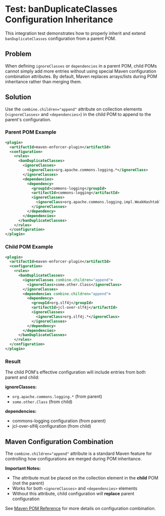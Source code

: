 # Test: banDuplicateClasses Configuration Inheritance

This integration test demonstrates how to properly inherit and extend `banDuplicateClasses` configuration from a parent POM.

## Problem

When defining `ignoreClasses` or `dependencies` in a parent POM, child POMs cannot simply add more entries without using special Maven configuration combination attributes. By default, Maven replaces arrays/lists during POM inheritance rather than merging them.

## Solution

Use the `combine.children="append"` attribute on collection elements (`<ignoreClasses>` and `<dependencies>`) in the child POM to append to the parent's configuration.

### Parent POM Example

```xml
<plugin>
  <artifactId>maven-enforcer-plugin</artifactId>
  <configuration>
    <rules>
      <banDuplicateClasses>
        <ignoreClasses>
          <ignoreClass>org.apache.commons.logging.*</ignoreClass>
        </ignoreClasses>
        <dependencies>
          <dependency>
            <groupId>commons-logging</groupId>
            <artifactId>commons-logging</artifactId>
            <ignoreClasses>
              <ignoreClass>org.apache.commons.logging.impl.WeakHashtable*</ignoreClass>
            </ignoreClasses>
          </dependency>
        </dependencies>
      </banDuplicateClasses>
    </rules>
  </configuration>
</plugin>
```

### Child POM Example

```xml
<plugin>
  <artifactId>maven-enforcer-plugin</artifactId>
  <configuration>
    <rules>
      <banDuplicateClasses>
        <ignoreClasses combine.children="append">
          <ignoreClass>some.other.Class</ignoreClass>
        </ignoreClasses>
        <dependencies combine.children="append">
          <dependency>
            <groupId>org.slf4j</groupId>
            <artifactId>jcl-over-slf4j</artifactId>
            <ignoreClasses>
              <ignoreClass>org.slf4j.*</ignoreClass>
            </ignoreClasses>
          </dependency>
        </dependencies>
      </banDuplicateClasses>
    </rules>
  </configuration>
</plugin>
```

### Result

The child POM's effective configuration will include entries from both parent and child:

**ignoreClasses:**
- `org.apache.commons.logging.*` (from parent)
- `some.other.Class` (from child)

**dependencies:**
- commons-logging configuration (from parent)
- jcl-over-slf4j configuration (from child)

## Maven Configuration Combination

The `combine.children="append"` attribute is a standard Maven feature for controlling how configurations are merged during POM inheritance.

**Important Notes:**
- The attribute must be placed on the collection element in the **child** POM (not the parent)
- Works for both `<ignoreClasses>` and `<dependencies>` elements
- Without this attribute, child configuration will **replace** parent configuration

See [Maven POM Reference](https://maven.apache.org/pom.html#Plugins) for more details on configuration combination.
